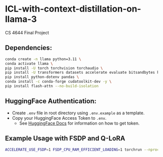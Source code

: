 # ICL-with-context-distillation-on-llama-3

CS 4644 Final Project

## Dependencies:

```bash
conda create -n llama python=3.11 \
conda activate llama \
pip install -U torch torchvision torchaudio \
pip install -U transformers datasets accelerate evaluate bitsandbytes huggingface_hub trl peft \
pip install python-dotenv pandas \
conda install -c conda-forge cudatoolkit-dev -y \
pip install flash-attn --no-build-isolation
```

## HuggingFace Authentication:

-   Create `.env` file in root directory using `.env.example` as a template.
-   Copy your HuggingFace Access Token to `.env`.
    -   See [HuggingFace Docs](https://huggingface.co/docs/hub/en/security-tokens) for information on how to get token.

## Example Usage with FSDP and Q-LoRA

```bash
ACCELERATE_USE_FSDP=1 FSDP_CPU_RAM_EFFICIENT_LOADING=1 torchrun --nproc_per_node=4 main.py --config config/llama-3-8b-qlora.yaml
```
